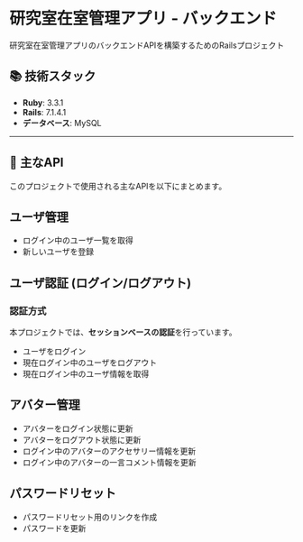 # 研究室在室管理アプリ - バックエンド

研究室在室管理アプリのバックエンドAPIを構築するためのRailsプロジェクト

## 📚 技術スタック

- **Ruby**: 3.3.1  
- **Rails**: 7.1.4.1  
- **データベース**: MySQL  

---
## 🌟 主なAPI

このプロジェクトで使用される主なAPIを以下にまとめます。

## ユーザ管理
- ログイン中のユーザ一覧を取得
- 新しいユーザを登録
  
## ユーザ認証 (ログイン/ログアウト)
### **認証方式**
本プロジェクトでは、**セッションベースの認証**を行っています。
- ユーザをログイン
- 現在ログイン中のユーザをログアウト
- 現在ログイン中のユーザ情報を取得
  
## アバター管理
- アバターをログイン状態に更新
- アバターをログアウト状態に更新
- ログイン中のアバターのアクセサリー情報を更新
- ログイン中のアバターの一言コメント情報を更新
  
## パスワードリセット
- パスワードリセット用のリンクを作成
- パスワードを更新
